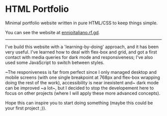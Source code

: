 # HTML Portfolio
Minimal portfolio website written in pure HTML/CSS to keep things simple.

You can see the website at [ennioitaliano.rf.gd](https://ennioitaliano.rf.gd).
***
I've build this website with a 'learning-by-doing' approach, and it has been very useful. I've learned how to deal with flex-box and grid, and got a first contact with media queries for dark mode and responsiveness; I've also used some JavaScript to switch between styles.

~The responiveness is far from perfect since I only managed desktop and mobile screens (with one single breakpoint at 768px and flex-box wrapping doing the rest of the work), accessibility is near inexistent and~ dark mode can be improved ~a lot~, but I decided to stop the developement here to focus on other projects (where I will apply these more advanced concepts).

Hope this can inspire you to start doing something (maybe this could be your first project ;)).
